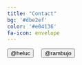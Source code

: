 ```yaml
---
title: "Contact"
bg: '#dbe2ef'
color: '#e04136'
fa-icon: envelope
---
```



<div class='center'>
  <a href='https://twitter.com/heluc'><button class='myButton'>
    <i class='fa fa-twitter'></i> @heluc</button></a>&emsp;
  <a href='https://twitter.com/rambujo'><button class='myButton'>
    <i class='fa fa-twitter'></i> @rambujo</button></a>
</div>
